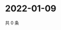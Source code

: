 # 2022-01-09

共 0 条

<!-- BEGIN WEIBO -->
<!-- 最后更新时间 Sun Jan 09 2022 13:10:27 GMT+0800 (China Standard Time) -->

<!-- END WEIBO -->
